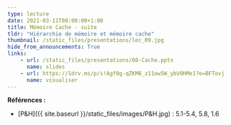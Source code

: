 ```yaml
---
type: lecture
date: 2021-03-11T08:00:00+1:00
title: Mémoire Cache - suite
tldr: "Hiérarchie de mémoire et mémoire cache"
thumbnail: /static_files/presentations/lec_09.jpg
hide_from_announcements: True
links:
    - url: /static_files/presentations/08-Cache.pptx
      name: slides
    - url: https://1drv.ms/p/s!Agf0g-qZKM8_z11ow5W_ybVOHMe1?e=BFTovj
      name: visualiser
---
```

**Références :**
- [P&H]({{ site.baseurl }}/static_files/images/P&H.jpg) : 5.1-5.4, 5.8, 1.6
